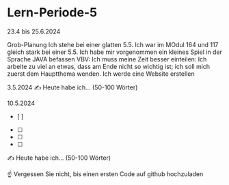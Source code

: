 # Lern-Periode-5

23.4 bis 25.6.2024

Grob-Planung
Ich stehe bei einer glatten 5.5. Ich war im MOdul 164 und 117 gleich stark bei einer 5.5.
Ich habe mir vorgenommen ein kleines Spiel in der Sprache JAVA befassen
VBV: Ich muss meine Zeit besser einteilen: Ich arbeite zu viel an etwas, dass am Ende nicht so wichtig ist; ich soll mich zuerst dem Hauptthema wenden.
Ich werde eine Website erstellen

3.5.2024
✍️ Heute habe ich... (50-100 Wörter)

10.5.2024
- [ ] 
- [ ] 
- [ ]
- [ ] 
✍️ Heute habe ich... (50-100 Wörter)

☝️ Vergessen Sie nicht, bis einen ersten Code auf github hochzuladen

